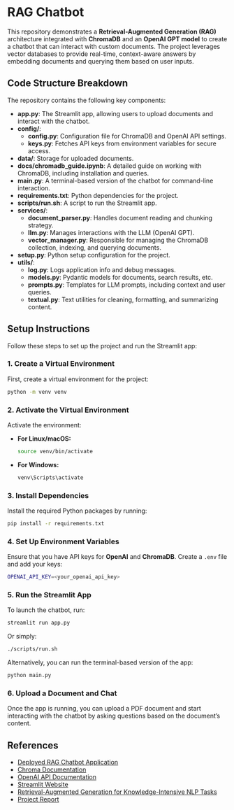 # RAG Chatbot

This repository demonstrates a **Retrieval-Augmented Generation (RAG)** architecture integrated with **ChromaDB** and an **OpenAI GPT model** to create a chatbot that can interact with custom documents. The project leverages vector databases to provide real-time, context-aware answers by embedding documents and querying them based on user inputs.

## Code Structure Breakdown

The repository contains the following key components:

- **app.py**: The Streamlit app, allowing users to upload documents and interact with the chatbot.
- **config/**:
  - **config.py**: Configuration file for ChromaDB and OpenAI API settings.
  - **keys.py**: Fetches API keys from environment variables for secure access.
- **data/**: Storage for uploaded documents.
- **docs/chromadb_guide.ipynb**: A detailed guide on working with ChromaDB, including installation and queries.
- **main.py**: A terminal-based version of the chatbot for command-line interaction.
- **requirements.txt**: Python dependencies for the project.
- **scripts/run.sh**: A script to run the Streamlit app.
- **services/**:
  - **document_parser.py**: Handles document reading and chunking strategy.
  - **llm.py**: Manages interactions with the LLM (OpenAI GPT).
  - **vector_manager.py**: Responsible for managing the ChromaDB collection, indexing, and querying documents.
- **setup.py**: Python setup configuration for the project.
- **utils/**:
  - **log.py**: Logs application info and debug messages.
  - **models.py**: Pydantic models for documents, search results, etc.
  - **prompts.py**: Templates for LLM prompts, including context and user queries.
  - **textual.py**: Text utilities for cleaning, formatting, and summarizing content.

## Setup Instructions

Follow these steps to set up the project and run the Streamlit app:

### 1. Create a Virtual Environment
First, create a virtual environment for the project:
```bash
python -m venv venv
```

### 2. Activate the Virtual Environment
Activate the environment:
- **For Linux/macOS:**
  ```bash
  source venv/bin/activate
  ```
- **For Windows:**
  ```bash
  venv\Scripts\activate
  ```

### 3. Install Dependencies
Install the required Python packages by running:
```bash
pip install -r requirements.txt
```

### 4. Set Up Environment Variables
Ensure that you have API keys for **OpenAI** and **ChromaDB**. Create a `.env` file and add your keys:
```bash
OPENAI_API_KEY=<your_openai_api_key>
```

### 5. Run the Streamlit App
To launch the chatbot, run:
```bash
streamlit run app.py
```
Or simply:
```bash
./scripts/run.sh
```

Alternatively, you can run the terminal-based version of the app:
```bash
python main.py
```

### 6. Upload a Document and Chat
Once the app is running, you can upload a PDF document and start interacting with the chatbot by asking questions based on the document’s content.

## References

- [Deployed RAG Chatbot Application](https://brouthenkamel-rag-chatbot-app-xbvwju.streamlit.app/)
- [Chroma Documentation](https://docs.trychroma.com/docs/overview/introduction)
- [OpenAI API Documentation](https://platform.openai.com/docs/overview)
- [Streamlit Website](https://streamlit.io/)
- [Retrieval-Augmented Generation for Knowledge-Intensive NLP Tasks](https://arxiv.org/abs/2005.11401)
- [Project Report](https://kamel-brouthen.notion.site/Vector-Databases-Use-Case-Project-1787584d62c2801a912bc28057a83608)
